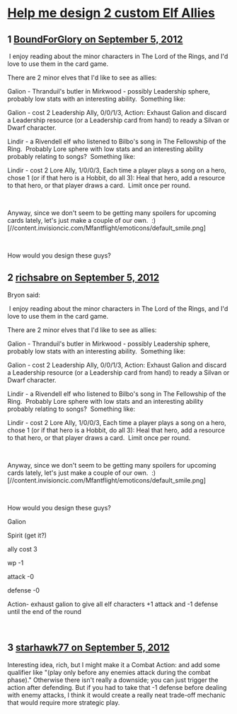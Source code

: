 # [Help me design 2 custom Elf Allies](https://community.fantasyflightgames.com/topic/70483-help-me-design-2-custom-elf-allies/)

## 1 [BoundForGlory on September 5, 2012](https://community.fantasyflightgames.com/topic/70483-help-me-design-2-custom-elf-allies/?do=findComment&comment=688228)

 I enjoy reading about the minor characters in The Lord of the Rings, and I'd love to use them in the card game.

There are 2 minor elves that I'd like to see as allies:

Galion - Thranduil's butler in Mirkwood - possibly Leadership sphere, probably low stats with an interesting ability.  Something like:

Galion - cost 2 Leadership Ally, 0/0/1/3, Action: Exhaust Galion and discard a Leadership resource (or a Leadership card from hand) to ready a Silvan or Dwarf character.

Lindir - a Rivendell elf who listened to Bilbo's song in The Fellowship of the Ring.  Probably Lore sphere with low stats and an interesting ability probably relating to songs?  Something like:

Lindir - cost 2 Lore Ally, 1/0/0/3, Each time a player plays a song on a hero, chose 1 (or if that hero is a Hobbit, do all 3): Heal that hero, add a resource to that hero, or that player draws a card.  Limit once per round.

 

Anyway, since we don't seem to be getting many spoilers for upcoming cards lately, let's just make a couple of our own.  :) [//content.invisioncic.com/Mfantflight/emoticons/default_smile.png]

 

How would you design these guys?

## 2 [richsabre on September 5, 2012](https://community.fantasyflightgames.com/topic/70483-help-me-design-2-custom-elf-allies/?do=findComment&comment=688396)

Bryon said:

 I enjoy reading about the minor characters in The Lord of the Rings, and I'd love to use them in the card game.

There are 2 minor elves that I'd like to see as allies:

Galion - Thranduil's butler in Mirkwood - possibly Leadership sphere, probably low stats with an interesting ability.  Something like:

Galion - cost 2 Leadership Ally, 0/0/1/3, Action: Exhaust Galion and discard a Leadership resource (or a Leadership card from hand) to ready a Silvan or Dwarf character.

Lindir - a Rivendell elf who listened to Bilbo's song in The Fellowship of the Ring.  Probably Lore sphere with low stats and an interesting ability probably relating to songs?  Something like:

Lindir - cost 2 Lore Ally, 1/0/0/3, Each time a player plays a song on a hero, chose 1 (or if that hero is a Hobbit, do all 3): Heal that hero, add a resource to that hero, or that player draws a card.  Limit once per round.

 

Anyway, since we don't seem to be getting many spoilers for upcoming cards lately, let's just make a couple of our own.  :) [//content.invisioncic.com/Mfantflight/emoticons/default_smile.png]

 

How would you design these guys?



Galion

Spirit (get it?)

ally cost 3

wp -1

attack -0

defense -0

Action- exhaust galion to give all elf characters +1 attack and -1 defense until the end of the round

 

## 3 [starhawk77 on September 5, 2012](https://community.fantasyflightgames.com/topic/70483-help-me-design-2-custom-elf-allies/?do=findComment&comment=688463)

Interesting idea, rich, but I might make it a Combat Action: and add some qualifier like "(play only before any enemies attack during the combat phase)." Otherwise there isn't really a downside; you can just trigger the action after defending. But if you had to take that -1 defense before dealing with enemy attacks, I think it would create a really neat trade-off mechanic that would require more strategic play.

